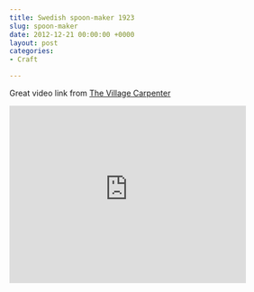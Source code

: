 ```yaml
---
title: Swedish spoon-maker 1923
slug: spoon-maker
date: 2012-12-21 00:00:00 +0000
layout: post
categories: 
- Craft

---
```

Great video link from [The Village Carpenter](http://villagecarpenter.blogspot.com.au/2012/12/swedish-spoon-maker-video-1923.html?m=1)  
 <div class="flex-video widescreen youtube">
<iframe width="420" height="315" src="https://www.youtube.com/embed/JW1YzoRmvUo" frameborder="0" allowfullscreen></iframe>
</div>
